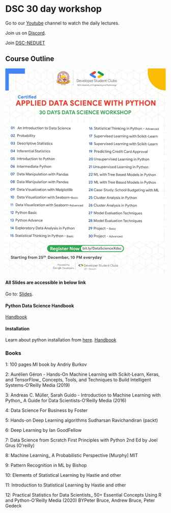 # DSC 30 day workshop

Go to our [Youtube](https://www.youtube.com/channel/UCAwDze2ADlOY-Tf6a6XgkTw) channel to watch the daily lectures.

Join us on [Discord](https://discord.gg/XMdJtVJd).

Join [DSC-NEDUET](https://dsc.community.dev/ned-university-of-engineering-and-technology-karachi/)

## Course Outline
<p align="center">
<img src="30-days-Data-Science-Workshop.jpg" width="512px" height="640px" alt="Course Outline">
</p>


#### All Slides are accessible in below link

Go to: [Slides](https://drive.google.com/drive/u/4/folders/1stgIAbsplLOZKIJ58eGWiS8rx_yQVvz8).

#### Python Data Science Handbook
[Handbook](https://colab.research.google.com/github/jakevdp/PythonDataScienceHandbook/blob/master/notebooks/Index.ipynb#scrollTo=2g5UochL5RaH)

#### Installation
Learn about python installation from [here](https://github.com/DSCNEDUET-X-DSCUIT/Fast-Track-to-Data-Science-30-Days/tree/main/installation).
[Handbook](https://colab.research.google.com/github/jakevdp/PythonDataScienceHandbook/blob/master/notebooks/Index.ipynb)

### Books

1: 100 pages Ml book by Andriy Burkov

2: Aurélien Géron - Hands-On Machine Learning with Scikit-Learn, Keras, and TensorFlow_ Concepts, Tools, and Techniques to Build Intelligent Systems-O’Reilly Media (2019)

3: Andreas C. Müller, Sarah Guido - Introduction to Machine Learning with Python_ A Guide for Data Scientists-O’Reilly Media (2016)

4: Data Science For Business by Foster

5: Hands-on Deep Learning algorithms Sudharsan Ravichandiran (packt)

6: Deep Learning by Ian GoodFellow

7: Data Science from Scratch First Principles with Python 2nd Ed by Joel Grus (O'reilly)

8: Machine Learning_ A Probabilistic Perspective [Murphy] MIT

9: Pattern Recognition in ML by Bishop

10: Elements of Statistical Learning by Hastie and other

11: Introduction to Statistical Learning by Hastie and other

12: Practical Statistics for Data Scientists_ 50+ Essential Concepts Using R and Python-O'Reilly Media (2020) BYPeter Bruce, Andrew Bruce, Peter Gedeck